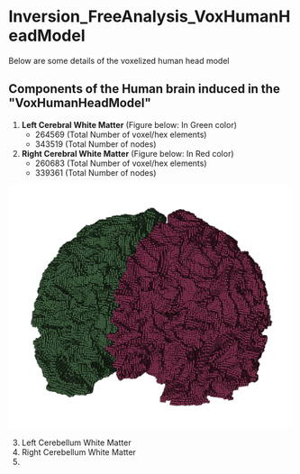 # Inversion_FreeAnalysis_VoxHumanHeadModel
Below are some details of the voxelized human head model
## Components of the Human brain induced in the "VoxHumanHeadModel"

1. __Left Cerebral White Matter__ (Figure below: In Green color)
    - 264569 (Total Number of voxel/hex elements)
    - 343519 (Total Number of nodes) 
2. __Right Cerebral White Matter__ (Figure below: In Red color)
    - 260683 (Total Number of voxel/hex elements)
    - 339361 (Total Number of nodes) 

![EOS_W_A](https://github.com/CompMechPitt/Inversion_FreeAnalysis_VoxHumanHeadModel/blob/main/Images/Left_Right_Cerebral_White_Matter.PNG)

3. Left Cerebellum White Matter 
4. Right Cerebellum White Matter 
5. 
